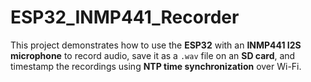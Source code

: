 # ESP32_INMP441_Recorder
This project demonstrates how to use the **ESP32** with an **INMP441 I2S microphone** to record audio, save it as a `.wav` file on an **SD card**, and timestamp the recordings using **NTP time synchronization** over Wi-Fi.
